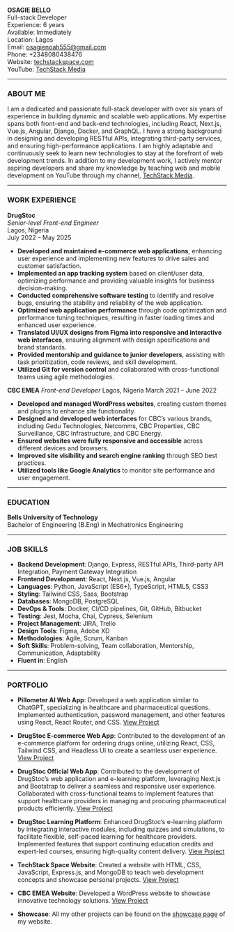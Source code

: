 **OSAGIE BELLO** \
Full-stack Developer \
Experience: 6 years \
Available: Immediately  
Location: Lagos \
Email: [osagienoah555@gmail.com](mailto:osagienoah555@gmail.com) \
Phone: +2348080438476 \
Website: [techstackspace.com](https://techstackspace.com) \
YouTube: [TechStack Media](https://youtube.com/@techstackmedia)

---

### ABOUT ME

I am a dedicated and passionate full-stack developer with over six years of experience in building dynamic and scalable web applications. My expertise spans both front-end and back-end technologies, including React, Next.js, Vue.js, Angular, Django, Docker, and GraphQL. I have a strong background in designing and developing RESTful APIs, integrating third-party services, and ensuring high-performance applications. I am highly adaptable and continuously seek to learn new technologies to stay at the forefront of web development trends. In addition to my development work, I actively mentor aspiring developers and share my knowledge by teaching web and mobile development on YouTube through my channel, [TechStack Media](https://youtube.com/@techstackmedia).

---

### WORK EXPERIENCE

**DrugStoc** \
*Senior-level Front-end Engineer* \
Lagos, Nigeria \
July 2022 – May 2025

* **Developed and maintained e-commerce web applications**, enhancing user experience and implementing new features to drive sales and customer satisfaction.
* **Implemented an app tracking system** based on client/user data, optimizing performance and providing valuable insights for business decision-making.
* **Conducted comprehensive software testing** to identify and resolve bugs, ensuring the stability and reliability of the web application.
* **Optimized web application performance** through code optimization and performance tuning techniques, resulting in faster loading times and enhanced user experience.
* **Translated UI/UX designs from Figma into responsive and interactive web interfaces**, ensuring alignment with design specifications and brand standards.
* **Provided mentorship and guidance to junior developers**, assisting with task prioritization, code reviews, and skill development.
* **Utilized Git for version control** and collaborated with cross-functional teams using agile methodologies.

**CBC EMEA**
*Front-end Developer*
Lagos, Nigeria
March 2021 – June 2022

* **Developed and managed WordPress websites**, creating custom themes and plugins to enhance site functionality.
* **Designed and developed web interfaces** for CBC’s various brands, including Gedu Technologies, Netcomms, CBC Properties, CBC Surveillance, CBC Infrastructure, and CBC Energy.
* **Ensured websites were fully responsive and accessible** across different devices and browsers.
* **Improved site visibility and search engine ranking** through SEO best practices.
* **Utilized tools like Google Analytics** to monitor site performance and user engagement.

---

### EDUCATION

**Bells University of Technology** \
Bachelor of Engineering (B.Eng) in Mechatronics Engineering

---

### JOB SKILLS

* **Backend Development**: Django, Express, RESTful APIs, Third-party API Integration, Payment Gateway Integration
* **Frontend Development**: React, Next.js, Vue.js, Angular
* **Languages**: Python, JavaScript (ES6+), TypeScript, HTML5, CSS3
* **Styling**: Tailwind CSS, Sass, Bootstrap
* **Databases**: MongoDB, PostgreSQL
* **DevOps & Tools**: Docker, CI/CD pipelines, Git, GitHub, Bitbucket
* **Testing**: Jest, Mocha, Chai, Cypress, Selenium
* **Project Management**: JIRA, Trello
* **Design Tools**: Figma, Adobe XD
* **Methodologies**: Agile, Scrum, Kanban
* **Soft Skills**: Problem-solving, Team collaboration, Mentorship, Communication, Adaptability
* **Fluent in**: English

---

### PORTFOLIO

* **Pillometer AI Web App**: Developed a web application similar to ChatGPT, specializing in healthcare and pharmaceutical questions. Implemented authentication, password management, and other features using React, React Router, and CSS.
  [View Project](https://pillometer.com/)

* **DrugStoc E-commerce Web App**: Contributed to the development of an e-commerce platform for ordering drugs online, utilizing React, CSS, Tailwind CSS, and Headless UI to create a seamless user experience.
  [View Project](https://app.drugstoc.com)

* **DrugStoc Official Web App**: Contributed to the development of DrugStoc’s web application and e-learning platform, leveraging Next.js and Bootstrap to deliver a seamless and responsive user experience. Collaborated with cross-functional teams to implement features that support healthcare providers in managing and procuring pharmaceutical products efficiently.
  [View Project](https://drugstoc.com)

* **DrugStoc Learning Platform**: Enhanced DrugStoc’s e-learning platform by integrating interactive modules, including quizzes and simulations, to facilitate flexible, self-paced learning for healthcare providers. Implemented features that support continuing education credits and expert-led courses, ensuring high-quality content delivery.
  [View Project](https://www.drugstoc.com/learning)

* **TechStack Space Website**: Created a website with HTML, CSS, JavaScript, Express.js, and MongoDB to teach web development concepts and showcase personal projects.
  [View Project](https://blog.techstackspace.com)

* **CBC EMEA Website**: Developed a WordPress website to showcase innovative technology solutions.
  [View Project](https://cbcema.com)

* **Showcase**: All my other projects can be found on the [showcase page](https://techstackspace.com/projects) of my website.
